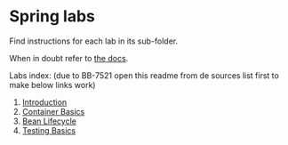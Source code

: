 Spring labs
==

Find instructions for each lab in its sub-folder.

When in doubt refer to [the docs][1].

Labs index:
(due to BB-7521 open this readme from de sources list first to make below links work)

 1. [Introduction](src/default/lab01)
 2. [Container Basics](src/default/lab02)
 3. [Bean Lifecycle](src/default/lab03)
 4. [Testing Basics](src/default/lab04)

 [1]: http://docs.spring.io/spring/docs/3.2.4.RELEASE/spring-framework-reference/html/
